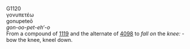 <body>
  <p>G1120<br>  γονυπετέω  <br> gonupeteō  <br><i>gon-oo-pet-eh‘-o </i><br>From a compound of <a href="g1119.htm">1119</a> and the alternate of <a href="g4098.htm">4098</a>  to <i>fall</i> <i>on</i> the <i>knee:</i> - bow the knee, kneel down.<br></p>
 </body>